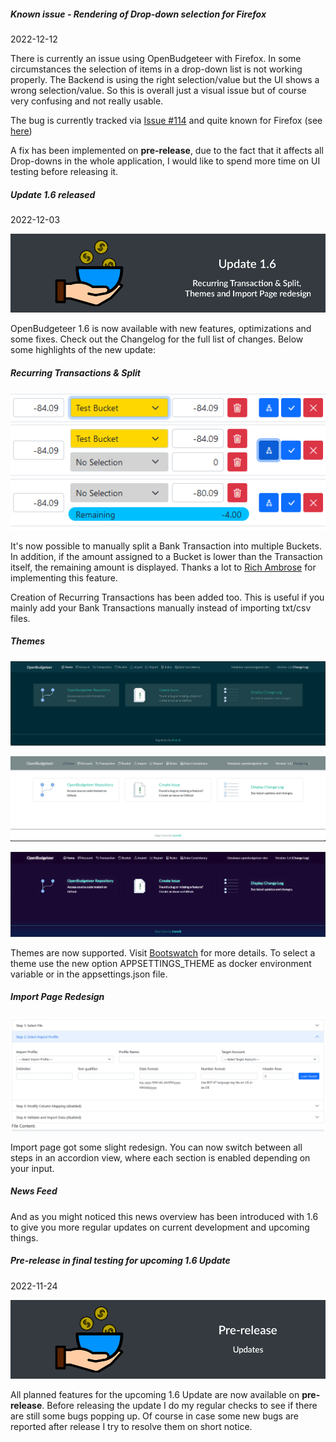 <html>
    <body>
<div class="card mb-3">
    <div class="card-header">
        <h5>Known issue - Rendering of Drop-down selection for Firefox</h5>
        <div class="text-muted">2022-12-12</div>
    </div>
    <div class="card-body">
        <div class="row">
            <p class="card-text">
                There is currently an issue using OpenBudgeteer with Firefox. In some circumstances the selection of items in a drop-down list is not working properly. The Backend is using the right selection/value but the UI shows a wrong selection/value. So this is overall just a visual issue but of course very confusing and not really usable.
            </p>
            <p class="card-text">
                The bug is currently tracked via <a href="https://github.com/TheAxelander/OpenBudgeteer/issues/114">Issue #114</a> and quite known for Firefox (see <a href="https://stackoverflow.com/questions/68134956/firefox-and-selected-selected">here</a>)
            </p>
            <p class="card-text">
                A fix has been implemented on <strong>pre-release</strong>, due to the fact that it affects all Drop-downs in the whole application, I would like to spend more time on UI testing before releasing it.
            </p>
        </div>
    </div>
</div>       
<div class="card mb-3">
    <div class="card-header">
        <h5>Update 1.6 released</h5>
        <div class="text-muted">2022-12-03</div>
    </div>
    <div class="card-body">
        <div class="row">
            <p align="center">
                <img class="img-fluid" alt="Pre-release Badge" src="https://raw.githubusercontent.com/TheAxelander/OpenBudgeteer-News/main/images/update-1.6.png">
            </p>
            <p class="card-text">
                OpenBudgeteer 1.6 is now available with new features, optimizations and some fixes. Check out the Changelog for the full list of changes. Below some highlights of the new update:
            </p>
            <h5>Recurring Transactions & Split</h5>
            <p align="center">
                <a href="https://raw.githubusercontent.com/TheAxelander/OpenBudgeteer-News/main/images/2022-12-03-001.png" target="_blank">
                    <img class="img-fluid img-thumbnail" alt="Pre-release Badge" src="https://raw.githubusercontent.com/TheAxelander/OpenBudgeteer-News/main/images/2022-12-03-001.png">
                </a>
            </p>
            <p class="card-text">
                It's now possible to manually split a Bank Transaction into multiple Buckets. In addition, if the amount assigned to a Bucket is lower than the Transaction itself, the remaining amount is displayed. Thanks a lot to <a href="https://github.com/ambroser1971">Rich Ambrose</a> for implementing this feature.
            </p>
            <p class="card-text">
                Creation of Recurring Transactions has been added too. This is useful if you mainly add your Bank Transactions manually instead of importing txt/csv files.
            </p>
            <h5>Themes</h5>
            <p align="center">
                <a href="https://raw.githubusercontent.com/TheAxelander/OpenBudgeteer-News/main/images/2022-12-03-002.png" target="_blank">
                    <img class="img-fluid img-thumbnail" alt="Pre-release Badge" src="https://raw.githubusercontent.com/TheAxelander/OpenBudgeteer-News/main/images/2022-12-03-002.png">
                </a>
            </p>
            <p align="center">
                <a href="https://raw.githubusercontent.com/TheAxelander/OpenBudgeteer-News/main/images/2022-12-03-003.png" target="_blank">
                    <img class="img-fluid img-thumbnail" alt="Pre-release Badge" src="https://raw.githubusercontent.com/TheAxelander/OpenBudgeteer-News/main/images/2022-12-03-003.png">
                </a>
            </p>
            <p align="center">
                <a href="https://raw.githubusercontent.com/TheAxelander/OpenBudgeteer-News/main/images/2022-12-03-004.png" target="_blank">
                    <img class="img-fluid img-thumbnail" alt="Pre-release Badge" src="https://raw.githubusercontent.com/TheAxelander/OpenBudgeteer-News/main/images/2022-12-03-004.png">
                </a>
            </p>
            <p class="card-text">
                Themes are now supported. Visit <a href="https://bootswatch.com">Bootswatch</a> for more details. To select a theme use the new option APPSETTINGS_THEME as docker environment variable or in the appsettings.json file.
            </p>
            <h5>Import Page Redesign</h5>
            <p align="center">
                <a href="https://raw.githubusercontent.com/TheAxelander/OpenBudgeteer-News/main/images/2022-12-03-005.png" target="_blank">
                    <img class="img-fluid img-thumbnail" alt="Pre-release Badge" src="https://raw.githubusercontent.com/TheAxelander/OpenBudgeteer-News/main/images/2022-12-03-005.png">
                </a>
            </p>
            <p class="card-text">
                Import page got some slight redesign. You can now switch between all steps in an accordion view, where each section is enabled depending on your input.
            </p>
            <h5>News Feed</h5>
            <p class="card-text">
                And as you might noticed this news overview has been introduced with 1.6 to give you more regular updates on current development and upcoming things.
            </p>
        </div>
    </div>
</div>
<div class="card mb-3">
    <div class="card-header">
        <h5>Pre-release in final testing for upcoming 1.6 Update</h5>
        <div class="text-muted">2022-11-24</div>
    </div>
    <div class="card-body">
        <div class="row">
            <p align="center">
                <img class="img-fluid" alt="Pre-release Badge" src="https://raw.githubusercontent.com/TheAxelander/OpenBudgeteer-News/main/images/pre-release-updates-badge.png">
            </p>
            <p class="card-text">
                All planned features for the upcoming 1.6 Update are now available on <strong>pre-release</strong>. Before releasing the update I do my regular checks to see if there are still some bugs popping up. 
                Of course in case some new bugs are reported after release I try to resolve them on short notice.
            </p>
        </div>
    </div>
</div>


</body>
</html>